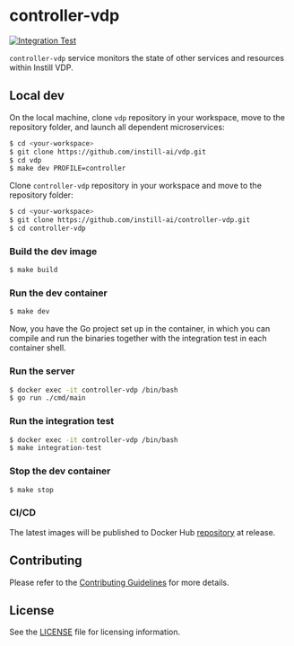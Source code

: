# controller-vdp

[![Integration Test](https://github.com/instill-ai/controller-vdp/actions/workflows/integration-test.yml/badge.svg)](https://github.com/instill-ai/controller-vdp/actions/workflows/integration-test.yml)

`controller-vdp` service monitors the state of other services and resources within Instill VDP.

## Local dev

On the local machine, clone `vdp` repository in your workspace, move to the repository folder, and launch all dependent microservices:

```bash
$ cd <your-workspace>
$ git clone https://github.com/instill-ai/vdp.git
$ cd vdp
$ make dev PROFILE=controller
```

Clone `controller-vdp` repository in your workspace and move to the repository folder:

```bash
$ cd <your-workspace>
$ git clone https://github.com/instill-ai/controller-vdp.git
$ cd controller-vdp
```

### Build the dev image

```bash
$ make build
```

### Run the dev container

```bash
$ make dev
```

Now, you have the Go project set up in the container, in which you can compile and run the binaries together with the integration test in each container shell.

### Run the server

```bash
$ docker exec -it controller-vdp /bin/bash
$ go run ./cmd/main
```

### Run the integration test

```bash
$ docker exec -it controller-vdp /bin/bash
$ make integration-test
```

### Stop the dev container

```bash
$ make stop
```

### CI/CD

The latest images will be published to Docker Hub [repository](https://hub.docker.com/r/instill/controller) at release.

## Contributing

Please refer to the [Contributing Guidelines](./.github/CONTRIBUTING.md) for more details.

## License

See the [LICENSE](./LICENSE) file for licensing information.
